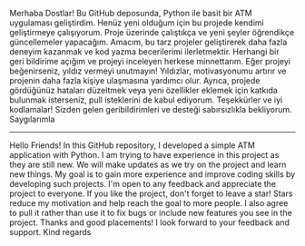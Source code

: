 Merhaba Dostlar!
Bu GitHub deposunda, Python ile basit bir ATM uygulaması geliştirdim. Henüz yeni olduğum için bu projede kendimi geliştirmeye çalışıyorum. Proje üzerinde çalıştıkça ve yeni şeyler öğrendikçe güncellemeler yapacağım.
Amacım, bu tarz projeler geliştirerek daha fazla deneyim kazanmak ve kod yazma becerilerimi ilerletmektir. Herhangi bir geri bildirime açığım ve projeyi inceleyen herkese minnettarım.
Eğer projeyi beğenirseniz, yıldız vermeyi unutmayın! Yıldızlar, motivasyonumu artırır ve projenin daha fazla kişiye ulaşmasına yardımcı olur. Ayrıca, projede gördüğünüz hataları düzeltmek veya yeni özellikler eklemek için katkıda bulunmak isterseniz, pull isteklerini de kabul ediyorum.
Teşekkürler ve iyi kodlamalar!
Sizden gelen geribildirimleri ve desteği sabırsızlıkla bekliyorum.
Saygılarımla

----------------------------------------
Hello Friends!
In this GitHub repository, I developed a simple ATM application with Python. I am trying to have experience in this project as they are still new. We will make updates as we try on the project and learn new things.
My goal is to gain more experience and improve coding skills by developing such projects. I'm open to any feedback and appreciate the project to everyone.
If you like the project, don't forget to leave a star! Stars reduce my motivation and help reach the goal to more people. I also agree to pull it rather than use it to fix bugs or include new features you see in the project.
Thanks and good placements!
I look forward to your feedback and support.
Kind regards

